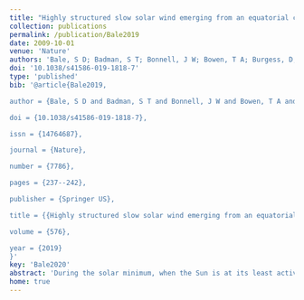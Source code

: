 ```yaml
---
title: "Highly structured slow solar wind emerging from an equatorial coronal hole"
collection: publications
permalink: /publication/Bale2019
date: 2009-10-01
venue: 'Nature'
authors: 'Bale, S D; Badman, S T; Bonnell, J W; Bowen, T A; Burgess, D; Case, A W; Cattell, C A; Chandran, B D G; Chaston, C C; Chen, C H K; Drake, J F; de Wit, T Dudok; Eastwood, J P; Ergun, R E; Farrell, W M; Fong, C; Goetz, K; Goldstein, M; Goodrich, K A; Harvey, P R; Horbury, T S; Howes, G G; Kasper, J C; Kellogg, P J; Klimchuk, J A; Korreck, K E; Krasnoselskikh, V V; Krucker, S; <b>Laker, R</b>; Larson, D E; MacDowall, R J; Maksimovic, M; Malaspina, D M; Martinez-Oliveros, J; McComas, D J; Meyer-Vernet, N; Moncuquet, M; Mozer, F S; Phan, T D; Pulupa, M; Raouafi, N E; Salem, C; Stansby, D; Stevens, M; Szabo, A; Velli, M; Woolley, T; Wygant, J R'
doi: '10.1038/s41586-019-1818-7'
type: 'published'
bib: '@article{Bale2019,

author = {Bale, S D and Badman, S T and Bonnell, J W and Bowen, T A and Burgess, D and Case, A W and Cattell, C A and Chandran, B D G and Chaston, C C and Chen, C H K and Drake, J F and de Wit, T Dudok and Eastwood, J P and Ergun, R E and Farrell, W M and Fong, C and Goetz, K and Goldstein, M and Goodrich, K A and Harvey, P R and Horbury, T S and Howes, G G and Kasper, J C and Kellogg, P J and Klimchuk, J A and Korreck, K E and Krasnoselskikh, V V and Krucker, S and Laker, R and Larson, D E and MacDowall, R J and Maksimovic, M and Malaspina, D M and Martinez-Oliveros, J and McComas, D J and Meyer-Vernet, N and Moncuquet, M and Mozer, F S and Phan, T D and Pulupa, M and Raouafi, N E and Salem, C and Stansby, D and Stevens, M and Szabo, A and Velli, M and Woolley, T and Wygant, J R},

doi = {10.1038/s41586-019-1818-7},

issn = {14764687},

journal = {Nature},

number = {7786},

pages = {237--242},

publisher = {Springer US},

title = {{Highly structured slow solar wind emerging from an equatorial coronal hole}},

volume = {576},

year = {2019}
}'
key: 'Bale2020'
abstract: 'During the solar minimum, when the Sun is at its least active, the solar wind is observed at high latitudes as a predominantly fast (more than 500 kilometres per second), highly Alfvénic rarefied stream of plasma originating from deep within coronal holes. Closer to the ecliptic plane, the solar wind is interspersed with a more variable slow wind of less than 500 kilometres per second. The precise origins of the slow wind streams are less certain; theories and observations suggest that they may originate at the tips of helmet streamers, from interchange reconnection near coronal hole boundaries or within coronal holes with highly diverging magnetic fields. The heating mechanism required to drive the solar wind is also unresolved, although candidate mechanisms include Alfvén-wave turbulence, heating by reconnection in nanoflares, ion cyclotron wave heating and acceleration by thermal gradients. At a distance of one astronomical unit, the wind is mixed and evolved, and therefore much of the diagnostic structure of these sources and processes has been lost. Here we present observations from the Parker Solar Probe at 36 to 54 solar radii that show evidence of slow Alfvénic solar wind emerging from a small equatorial coronal hole. The measured magnetic field exhibits patches of large, intermittent reversals that are associated with jets of plasma and enhanced Poynting flux and that are interspersed in a smoother and less turbulent flow with a near-radial magnetic field. Furthermore, plasma-wave measurements suggest the existence of electron and ion velocity-space micro-instabilities that are associated with plasma heating and thermalization processes. Our measurements suggest that there is an impulsive mechanism associated with solar-wind energization and that micro-instabilities play a part in heating, and we provide evidence that low-latitude coronal holes are a key source of the slow solar wind.'
home: true
---
```


